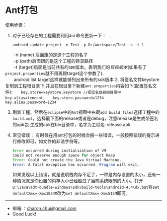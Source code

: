 Ant打包
===

使用步骤：    
1. 对于已经存在的工程需要利用`Ant`命令更新一下：   
    ```
    android update project -n Test -p D:/workspace/Test -s -t 1 
    ```
　　-n (name) 后面跟的是这个工程的名子  
　　-p (path)后面跟的是这个工程的目录路径                 
　　-t (target)后面是当前共有的`SDK`版本。表明我们的*目标版本*(如果有了`project.properties`就不用再跟target这个参数了).    
　　android list target这样就能够列出来所有的sdk版本
2. 将签名文件keystore复制到工程根目录下,并且在根目录下新建`ant.properties`内容如下(配置签名文件):
    ```
　　key.store=keystore.keystore //把签名放到根目录中   
　　key.alias=tencent
　　key.store.password=1234
　　key.alias.password=1234
    ```

3. 刷新工程，然后在`eclipse`中的`Ant`视图中右键`add build files`选择工程中的`build.xml`，选择最下面的release或者是debug，注意release是生成带签名的apk包.生成的apk在bin目录中，名字为工程名-release.apk.

4. 常见错误：
	有时候在用ant打包的时候会报一些错误，一般按照错误的提示进行修改即可，如文件的非法字符等。
	```java
	Error occurred during initialization of VM
	Could not reserve enough space for object heap
	Error: Could not create the Java Virtual Machine.
	Error: A fatal exception has occurred. Program will exit.
	```
	如果发现以上错误，就是说明栈内存不足了，一种是内存设置的太小，还有一种情况就是你设置的内存大小已经超过了当前系统限制的大小。打开`D:\Java\adt-bundle-windows\sdk\build-tools\android-4.4\dx.bat`将`set defaultXmx=-Xmx1024M`改为`set defaultXmx=-Xmx512M`即可。
---

- 邮箱 ：charon.chui@gmail.com  
- Good Luck! 

